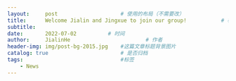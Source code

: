 ```yaml
---
layout:     post   				    # 使用的布局（不需要改）
title:      Welcome Jialin and Jingxue to join our group!			# 标题 
subtitle:   
date:       2022-07-02			# 时间
author:     JialinHe						# 作者
header-img: img/post-bg-2015.jpg 	#这篇文章标题背景图片
catalog: true 						# 是否归档
tags:								#标签
    - News
---
```




